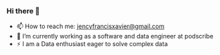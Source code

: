 ### Hi there 👋
- 📫 How to reach me: jencyfrancisxavier@gmail.com
- 🔭 I’m currently working as a software and data engineer at podscribe
- ⚡ I am a Data enthusiast eager to solve complex data 



<!--
**jencyfran/jencyfran** is a ✨ _special_ ✨ repository because its `README.md` (this file) appears on your GitHub profile.

Here are some ideas to get you started:

- 🔭 I’m currently working on ...
- 🌱 I’m currently learning ...
- 👯 I’m looking to collaborate on ...
- 🤔 I’m looking for help with ...
- 💬 Ask me about ...
- 📫 How to reach me: ...
- 😄 Pronouns: ...
- ⚡ Fun fact: ...
-->
